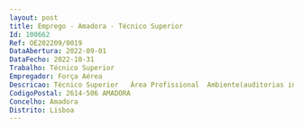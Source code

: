 ```yaml
--- 
layout: post
title: Emprego - Amadora - Técnico Superior
Id: 100662
Ref: OE202209/0019
DataAbertura: 2022-09-01
DataFecho: 2022-10-31
Trabalho: Técnico Superior
Empregador: Força Aérea
Descricao: Técnico Superior   Área Profissional  Ambiente(auditorias inspeções formação incidentes acidentes)Descrição das funções  Exercer funções consultivas, de estudo, planeamento, programação, avaliação eaplicação de métodos e processos de natureza técnica e ou científica de suporteà decisão   Elaborar, com elevada autonomia, pareceres, informações e relatórios técnicosno âmbito da área ambiental submetendo à apreciação superior   Planear e Realizar auditorias ambientais e inspeções técnicas   Planear e ministrar formação no âmbito da prevenção e proteção ambiental   Processar e analisar reportes de incidentes acidentes ambientaisrecomendando ações a implementar na sua resolução e prevenção futura   Apoiar tecnicamente as diversas Unidades Órgãos Serviços no âmbito dagestão ambiental.Os Postos de Trabalho destinam se à Inspeção Geral da da Força Aérea Repartição de Segurança em Terra e Ambiente e à Direção de Infraestruturas,sito em Alfragide, concelho de Amadora.
CodigoPostal: 2614-506 AMADORA
Concelho: Amadora
Distrito: Lisboa
--- 
```


